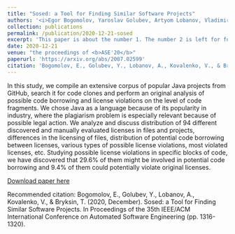 ```yaml
---
title: "Sosed: a Tool for Finding Similar Software Projects"
authors: '<i>Egor Bogomolov, Yaroslav Golubev, Artyom Lobanov, Vladimir Kovalenko, and Timofey Bryksin</i>'
collection: publications
permalink: /publication/2020-12-21-sosed
excerpt: 'This paper is about the number 1. The number 2 is left for future work.'
date: 2020-12-21
venue: "the proceedings of <b>ASE'20</b>"
paperurl: 'https://arxiv.org/abs/2007.02599'
citation: 'Bogomolov, E., Golubev, Y., Lobanov, A., Kovalenko, V., & Bryksin, T. (2020, December). Sosed: a Tool for Finding Similar Software Projects. In Proceedings of the 35th IEEE/ACM International Conference on Automated Software Engineering (pp. 1316-1320).'
---
```

In this study, we compile an extensive corpus of popular Java projects from GitHub, search it for code clones and 
perform an original analysis of possible code borrowing and license violations on the level of code fragments. 
We chose Java as a language because of its popularity in industry, where the plagiarism problem is especially 
relevant because of possible legal action. We analyze and discuss distribution of 94 different discovered and 
manually evaluated licenses in files and projects, differences in the licensing of files, distribution of potential 
code borrowing between licenses, various types of possible license violations, most violated licenses, etc. Studying 
possible license violations in specific blocks of code, we have discovered that 29.6% of them might be involved in 
potential code borrowing and 9.4% of them could potentially violate original licenses.

[Download paper here](https://arxiv.org/pdf/2007.02599.pdf)

Recommended citation: Bogomolov, E., Golubev, Y., Lobanov, A., Kovalenko, V., & Bryksin, T. (2020, December). Sosed: a Tool for Finding Similar Software Projects. In Proceedings of the 35th IEEE/ACM International Conference on Automated Software Engineering (pp. 1316-1320).